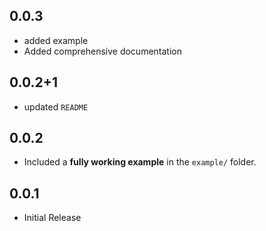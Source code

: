 ## 0.0.3
- added example 
- Added comprehensive documentation

## 0.0.2+1
- updated `README`

## 0.0.2 
- Included a **fully working example** in the `example/` folder.

## 0.0.1 
- Initial Release